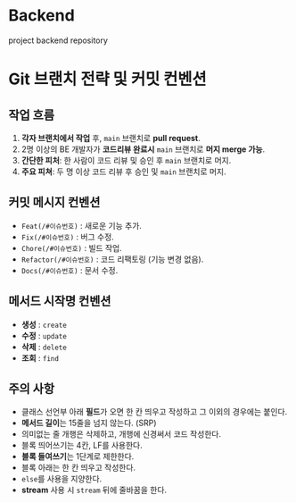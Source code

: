 # Backend
project backend repository

# Git 브랜치 전략 및 커밋 컨벤션

## 작업 흐름

1. **각자 브랜치에서 작업** 후, `main` 브랜치로 **pull request**.
2. 2명 이상의 BE 개발자가 **코드리뷰 완료시** `main` 브랜치로 **머지 merge 가능**.
3. **간단한 피처**: 한 사람이 코드 리뷰 및 승인 후 `main` 브랜치로 머지.
4. **주요 피쳐**: 두 명 이상 코드 리뷰 후 승인 및 `main` 브랜치로 머지.

## 커밋 메시지 컨벤션

- `Feat(/#이슈번호)` : 새로운 기능 추가.
- `Fix(/#이슈번호)` : 버그 수정.
- `Chore(/#이슈번호)` : 빌드 작업.
- `Refactor(/#이슈번호)` : 코드 리팩토링 (기능 변경 없음).
- `Docs(/#이슈번호)` : 문서 수정.

## 메서드 시작명 컨벤션

- **생성** : `create`
- **수정** : `update`
- **삭제** : `delete`
- **조회** : `find`

## 주의 사항

- 클래스 선언부 아래 **필드**가 오면 한 칸 띄우고 작성하고 그 이외의 경우에는 붙인다.
- **메서드 길이**는 15줄을 넘지 않는다. (SRP)
- 의미없는 줄 개행은 삭제하고, 개행에 신경써서 코드 작성한다.
- 블록 띄어쓰기는 4칸, LF를 사용한다.
- **블록 들여쓰기**는 1단계로 제한한다.
- 블록 아래는 한 칸 띄우고 작성한다.
- `else`를 사용을 지양한다.
- **stream** 사용 시 `stream` 뒤에 줄바꿈을 한다.


